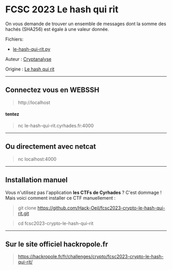 # FCSC 2023 Le hash qui rit

On vous demande de trouver un ensemble de messages dont la somme des hachés (SHA256) est égale à une valeur donnée.


Fichiers:
- [le-hash-qui-rit.py](le-hash-qui-rit.py)


Auteur : [Cryptanalyse](https://twitter.com/Cryptanalyse)

Origine : [Le hash qui rit](https://hackropole.fr/fr/challenges/crypto/fcsc2023-crypto-le-hash-qui-rit/)


-----------

## Connectez vous en WEBSSH
> http://localhost

#### tentez 
> nc le-hash-qui-rit.cyrhades.fr:4000

-----------

## Ou directement avec netcat
> nc localhost:4000


-----------


## Installation manuel
Vous n'utilisez pas l'application **les CTFs de Cyrhades** ? C'est dommage !
Mais voici comment installer ce CTF manuellement :

> git clone https://github.com/Hack-Oeil/fcsc2023-crypto-le-hash-qui-rit.git

> cd fcsc2023-crypto-le-hash-qui-rit


-----------


## Sur le site officiel hackropole.fr
> https://hackropole.fr/fr/challenges/crypto/fcsc2023-crypto-le-hash-qui-rit/